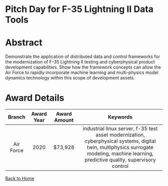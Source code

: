 
Pitch Day for F-35 Lightning II Data Tools
==========================================

# Abstract


Demonstrate the application of distributed data and control frameworks for the modernization of F-35 Lightning II testing and cyberphysical product development capabilities. Show how the framework concepts can allow the Air Force to rapidly incorporate machine learning and multi-physics model dynamics technology within this scope of development assets.  

# Award Details

|Branch|Award Year|Award Amount|Keywords|
| :---: | :---: | :---: | :---: |
|Air Force|2020|$73,928|industrial linux server, f-35 test asset modernization, cyberphysical systems, digital twin, multiphysics surrogate modeling, machine learning, predictive quality, supervisory control|
  
  


[Back to Home](https://github.com/chrischow/dod_sbir_awards/DJ/#1574)